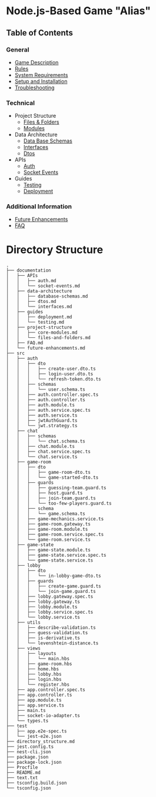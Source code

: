 # Node.js-Based Game "Alias"

## Table of Contents

### General

- [Game Description](../../README.md#game-description)
- [Rules](../../README.md#rules)
- [System Requirements](../../README.md#system-requirements)
- [Setup and Installation](../../README.md#system-requirements#setup-and-installation)
- [Troubleshooting](../../README.md#system-requirements#troubleshooting)

### Technical

- Project Structure
    - [Files & Folders](#directory-structure)
    - [Modules](./core-modules.md#core-modules)
- Data Architecture
    - [Data Base Schemas](../data-architecture/database-schemas.md#structure)
    - [Interfaces](../data-architecture/interfaces.md#game-interfaces-documentation)
    - [Dtos](../data-architecture/dtos.md#dtos)
- APIs
    - [Auth](../APIs/auth.md#authentication)
    - [Socket Events](../APIs/socket-events.md#socket-events-documentation)
- Guides
    - [Testing](../guides/testing.md#running-tests-in-nestjs-with-jest)
    - [Deployment](../guides/deployment.md#deploying-a-nestjs-application-to-heroku)

### Additional Information

- [Future Enhancements](../future-enhancements.md#future-enhancements)
- [FAQ](../FAQ.md#faq)


# Directory Structure

```
.
├── documentation
│   ├── APIs
│   │   ├── auth.md
│   │   └── socket-events.md
│   ├── data-architecture
│   │   ├── database-schemas.md
│   │   ├── dtos.md
│   │   └── interfaces.md
│   ├── guides
│   │   ├── deployment.md
│   │   └── testing.md
│   ├── project-structure
│   │   ├── core-modules.md
│   │   └── files-and-folders.md
│   ├── FAQ.md
│   └── future-enhancements.md
├── src
│   ├── auth
│   │   ├── dto
│   │   │   ├── create-user.dto.ts
│   │   │   ├── login-user.dto.ts
│   │   │   └── refresh-token.dto.ts
│   │   ├── schemas
│   │   │   └── user.schema.ts
│   │   ├── auth.controller.spec.ts
│   │   ├── auth.controller.ts
│   │   ├── auth.module.ts
│   │   ├── auth.service.spec.ts
│   │   ├── auth.service.ts
│   │   ├── jwtAuthGuard.ts
│   │   └── jwt.strategy.ts
│   ├── chat
│   │   ├── schemas
│   │   │   └── chat.schema.ts
│   │   ├── chat.module.ts
│   │   ├── chat.service.spec.ts
│   │   └── chat.service.ts
│   ├── game-room
│   │   ├── dto
│   │   │   ├── game-room-dto.ts
│   │   │   └── game-started-dto.ts
│   │   ├── guards
│   │   │   ├── guessing-team.guard.ts
│   │   │   ├── host.guard.ts
│   │   │   ├── join-team.guard.ts
│   │   │   └── too-few-players.guard.ts
│   │   ├── schema
│   │   │   └── game.schema.ts
│   │   ├── game-mechanics.service.ts
│   │   ├── game-room.gateway.ts
│   │   ├── game-room.module.ts
│   │   ├── game-room.service.spec.ts
│   │   └── game-room.service.ts
│   ├── game-state
│   │   ├── game-state.module.ts
│   │   ├── game-state.service.spec.ts
│   │   └── game-state.service.ts
│   ├── lobby
│   │   ├── dto
│   │   │   └── in-lobby-game-dto.ts
│   │   ├── guards
│   │   │   ├── create-game.guard.ts
│   │   │   └── join-game.guard.ts
│   │   ├── lobby.gateway.spec.ts
│   │   ├── lobby.gateway.ts
│   │   ├── lobby.module.ts
│   │   ├── lobby.service.spec.ts
│   │   └── lobby.service.ts
│   ├── utils
│   │   ├── describe-validation.ts
│   │   ├── guess-validation.ts
│   │   ├── is-derivative.ts
│   │   └── levenshtein-distance.ts
│   ├── views
│   │   ├── layouts
│   │   │   └── main.hbs
│   │   ├── game-room.hbs
│   │   ├── home.hbs
│   │   ├── lobby.hbs
│   │   ├── login.hbs
│   │   └── register.hbs
│   ├── app.controller.spec.ts
│   ├── app.controller.ts
│   ├── app.module.ts
│   ├── app.service.ts
│   ├── main.ts
│   ├── socket-io-adapter.ts
│   └── types.ts
├── test
│   ├── app.e2e-spec.ts
│   └── jest-e2e.json
├── directory_structure.md
├── jest.config.ts
├── nest-cli.json
├── package.json
├── package-lock.json
├── Procfile
├── README.md
├── text.txt
├── tsconfig.build.json
└── tsconfig.json
```